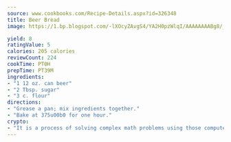 ```yaml
---
source: www.cookbooks.com/Recipe-Details.aspx?id=326348
title: Beer Bread
image: https://1.bp.blogspot.com/-lXOcyZAvgS4/YA2H0pzWlqI/AAAAAAAABg8/_HX4JI-WmFM0Tz684w_qYjP9vBzksmFNgCLcBGAsYHQ/s219/20.png

yield: 8
ratingValue: 5
calories: 205 calories
reviewCount: 224
cookTime: PT0H
prepTime: PT39M
ingredients:
- "1 12 oz. can beer"
- "2 Tbsp. sugar"
- "3 c. flour"
directions:
- "Grease a pan; mix ingredients together."
- "Bake at 375u00b0 for one hour."
crypto:
- "It is a process of solving complex math problems using those computers which run bitcoin software."
---
```

